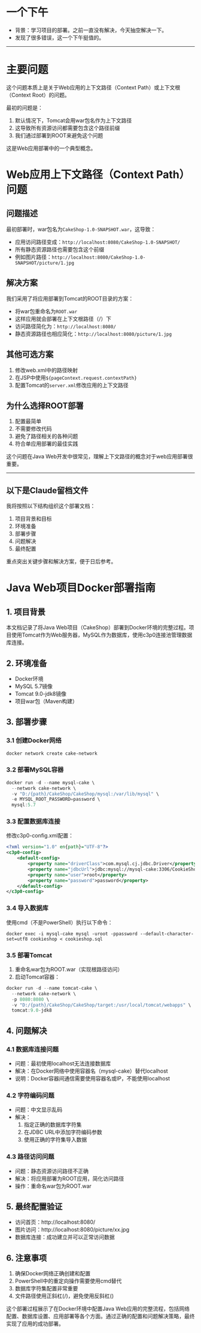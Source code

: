 # 一个下午
- 背景：学习项目的部署。之前一直没有解决，今天抽空解决一下。
- 发现了很多错误，这一个下午挺值的。
---
# 主要问题
<thinking>
这个问题本质上是关于Web应用的上下文路径（Context Path）或上下文根（Context Root）的问题。

最初的问题是：
1. 默认情况下，Tomcat会用war包名作为上下文路径
2. 这导致所有资源访问都需要包含这个路径前缀
3. 我们通过部署到ROOT来避免这个问题

这是Web应用部署中的一个典型概念。
</thinking>

# Web应用上下文路径（Context Path）问题

## 问题描述
最初部署时，war包名为`CakeShop-1.0-SNAPSHOT.war`，这导致：
- 应用访问路径变成：`http://localhost:8080/CakeShop-1.0-SNAPSHOT/`
- 所有静态资源路径也需要包含这个前缀
- 例如图片路径：`http://localhost:8080/CakeShop-1.0-SNAPSHOT/picture/1.jpg`

## 解决方案
我们采用了将应用部署到Tomcat的ROOT目录的方案：
- 将war包重命名为`ROOT.war`
- 这样应用就会部署在上下文根路径（/）下
- 访问路径简化为：`http://localhost:8080/`
- 静态资源路径也相应简化：`http://localhost:8080/picture/1.jpg`

## 其他可选方案
1. 修改web.xml中的路径映射
2. 在JSP中使用`${pageContext.request.contextPath}`
3. 配置Tomcat的`server.xml`修改应用的上下文路径

## 为什么选择ROOT部署
1. 配置最简单
2. 不需要修改代码
3. 避免了路径相关的各种问题
4. 符合单应用部署的最佳实践

这个问题在Java Web开发中很常见，理解上下文路径的概念对于web应用部署很重要。

---
## 以下是Claude留档文件
<thinking>
我将按照以下结构组织这个部署文档：

1. 项目背景和目标
2. 环境准备
3. 部署步骤
4. 问题解决
5. 最终配置

重点突出关键步骤和解决方案，便于日后参考。
</thinking>

# Java Web项目Docker部署指南

## 1. 项目背景
本文档记录了将Java Web项目（CakeShop）部署到Docker环境的完整过程。项目使用Tomcat作为Web服务器，MySQL作为数据库，使用c3p0连接池管理数据库连接。

## 2. 环境准备
- Docker环境
- MySQL 5.7镜像
- Tomcat 9.0-jdk8镜像
- 项目war包（Maven构建）

## 3. 部署步骤

### 3.1 创建Docker网络
```powershell
docker network create cake-network
```

### 3.2 部署MySQL容器
```powershell
docker run -d --name mysql-cake \
  --network cake-network \
  -v "D:/{path}/CakeShop/CakeShop/mysql:/var/lib/mysql" \
  -e MYSQL_ROOT_PASSWORD=password \
  mysql:5.7
```

### 3.3 配置数据库连接
修改c3p0-config.xml配置：
```xml
<?xml version="1.0" en{path}="UTF-8"?>
<c3p0-config>
    <default-config>
        <property name="driverClass">com.mysql.cj.jdbc.Driver</property>
        <property name="jdbcUrl">jdbc:mysql://mysql-cake:3306/CookieShop?useSSL=false&amp;allowPublicKeyRetrieval=true&amp;serverTimezone=UTC&amp;useUnicode=true&amp;characterEn{path}=utf8</property>
        <property name="user">root</property>
        <property name="password">password</property>
    </default-config>
</c3p0-config>
```

### 3.4 导入数据库
使用cmd（不是PowerShell）执行以下命令：
```batch
docker exec -i mysql-cake mysql -uroot -ppassword --default-character-set=utf8 cookieshop < cookieshop.sql
```

### 3.5 部署Tomcat
1. 重命名war包为ROOT.war（实现根路径访问）
2. 启动Tomcat容器：
```powershell
docker run -d --name tomcat-cake \
  --network cake-network \
  -p 8080:8080 \
  -v "D:/{path}/CakeShop/CakeShop/target:/usr/local/tomcat/webapps" \
  tomcat:9.0-jdk8
```

## 4. 问题解决

### 4.1 数据库连接问题
- 问题：最初使用localhost无法连接数据库
- 解决：在Docker网络中使用容器名（mysql-cake）替代localhost
- 说明：Docker容器间通信需要使用容器名或IP，不能使用localhost

### 4.2 字符编码问题
- 问题：中文显示乱码
- 解决：
  1. 指定正确的数据库字符集
  2. 在JDBC URL中添加字符编码参数
  3. 使用正确的字符集导入数据

### 4.3 路径访问问题
- 问题：静态资源访问路径不正确
- 解决：将应用部署为ROOT应用，简化访问路径
- 操作：重命名war包为ROOT.war

## 5. 最终配置验证
- 访问首页：http://localhost:8080/
- 图片访问：http://localhost:8080/picture/xx.jpg
- 数据库连接：成功建立并可以正常访问数据

## 6. 注意事项
1. 确保Docker网络正确创建和配置
2. PowerShell中的重定向操作需要使用cmd替代
3. 数据库字符集配置非常重要
4. 文件路径使用正斜杠(/)，避免使用反斜杠(\)

这个部署过程展示了在Docker环境中配置Java Web应用的完整流程，包括网络配置、数据库设置、应用部署等各个方面。通过正确的配置和问题解决策略，最终实现了应用的成功部署。